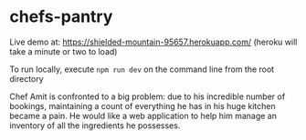 # chefs-pantry

Live demo at: https://shielded-mountain-95657.herokuapp.com/ (heroku will take a minute or two to load)

To run locally, execute `npm run dev` on the command line from the root directory

Chef Amit is confronted to a big problem: due to his incredible number of bookings, maintaining a count of everything he has in his huge kitchen became a pain. He would like a web application to help him manage an inventory of all the ingredients he possesses.

